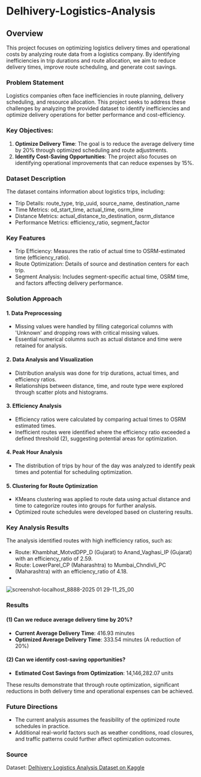 # Delhivery-Logistics-Analysis

## Overview

This project focuses on optimizing logistics delivery times and operational costs by analyzing route data from a logistics company. By identifying inefficiencies in trip durations and route allocation, we aim to reduce delivery times, improve route scheduling, and generate cost savings.

### Problem Statement

Logistics companies often face inefficiencies in route planning, delivery scheduling, and resource allocation. This project seeks to address these challenges by analyzing the provided dataset to identify inefficiencies and optimize delivery operations for better performance and cost-efficiency.

### Key Objectives:

1. **Optimize Delivery Time**: The goal is to reduce the average delivery time by 20% through optimized scheduling and route adjustments.
2. **Identify Cost-Saving Opportunities**: The project also focuses on identifying operational improvements that can reduce expenses by 15%.

### Dataset Description

The dataset contains information about logistics trips, including:

- Trip Details: route_type, trip_uuid, source_name, destination_name
- Time Metrics: od_start_time, actual_time, osrm_time
- Distance Metrics: actual_distance_to_destination, osrm_distance
- Performance Metrics: efficiency_ratio, segment_factor

### Key Features

- Trip Efficiency: Measures the ratio of actual time to OSRM-estimated time (efficiency_ratio).
- Route Optimization: Details of source and destination centers for each trip.
- Segment Analysis: Includes segment-specific actual time, OSRM time, and factors affecting delivery performance.

### Solution Approach

#### 1. Data Preprocessing
- Missing values were handled by filling categorical columns with 'Unknown' and dropping rows with critical missing values.
- Essential numerical columns such as actual distance and time were retained for analysis.

#### 2. Data Analysis and Visualization
- Distribution analysis was done for trip durations, actual times, and efficiency ratios.
- Relationships between distance, time, and route type were explored through scatter plots and histograms.

#### 3. Efficiency Analysis
- Efficiency ratios were calculated by comparing actual times to OSRM estimated times.
- Inefficient routes were identified where the efficiency ratio exceeded a defined threshold (2), suggesting potential areas for optimization.

#### 4. Peak Hour Analysis
- The distribution of trips by hour of the day was analyzed to identify peak times and potential for scheduling optimization.

#### 5. Clustering for Route Optimization
- KMeans clustering was applied to route data using actual distance and time to categorize routes into groups for further analysis.
- Optimized route schedules were developed based on clustering results.

### Key Analysis Results

The analysis identified routes with high inefficiency ratios, such as:

- Route: Khambhat_MotvdDPP_D (Gujarat) to Anand_Vaghasi_IP (Gujarat) with an efficiency_ratio of 2.59.
- Route: LowerParel_CP (Maharashtra) to Mumbai_Chndivli_PC (Maharashtra) with an efficiency_ratio of 4.18.
- 
![screenshot-localhost_8888-2025 01 29-11_25_00](https://github.com/user-attachments/assets/0cf389a8-11a3-4d33-86c5-03f197e2dee1)

### Results

#### (1) **Can we reduce average delivery time by 20%?**
- **Current Average Delivery Time**: 416.93 minutes
- **Optimized Average Delivery Time**:  333.54 minutes (A reduction of 20%)

#### (2) **Can we identify cost-saving opportunities?**
- **Estimated Cost Savings from Optimization**: 14,146,282.07 units

These results demonstrate that through route optimization, significant reductions in both delivery time and operational expenses can be achieved.

### Future Directions

- The current analysis assumes the feasibility of the optimized route schedules in practice.
- Additional real-world factors such as weather conditions, road closures, and traffic patterns could further affect optimization outcomes.

### Source

Dataset: [Delhivery Logistics Analysis Dataset on Kaggle](https://www.kaggle.com/datasets/devarajv88/delhivery-logistics-dataset/data)
